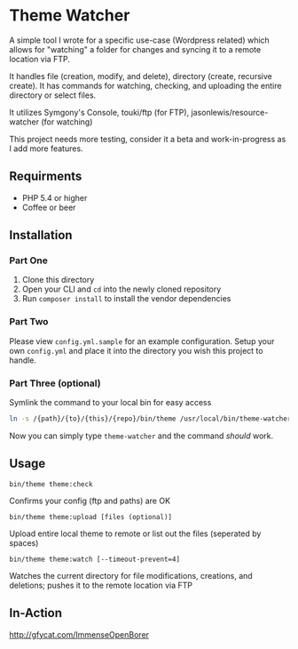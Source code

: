 # Theme Watcher

A simple tool I wrote for a specific use-case (Wordpress related) which allows for "watching" a folder for changes and syncing it to a remote location via FTP.

It handles file (creation, modify, and delete), directory (create, recursive create). It has commands for watching, checking, and uploading the entire directory or select files.

It utilizes Symgony's Console, touki/ftp (for FTP), jasonlewis/resource-watcher (for watching)

This project needs more testing, consider it a beta and work-in-progress as I add more features.

## Requirments

+ PHP 5.4 or higher
+ Coffee or beer

## Installation

### Part One

1. Clone this directory
2. Open your CLI and `cd` into the newly cloned repository
3. Run `composer install` to install the vendor dependencies

### Part Two

Please view `config.yml.sample` for an example configuration. Setup your own `config.yml` and place it into the directory you wish this project to handle.

### Part Three (optional)

Symlink the command to your local bin for easy access

```bash
ln -s /{path}/{to}/{this}/{repo}/bin/theme /usr/local/bin/theme-watcher
```

Now you can simply type `theme-watcher` and the command *should* work.

## Usage

`bin/theme theme:check`

Confirms your config (ftp and paths) are OK

`bin/theme theme:upload [files (optional)]`

Upload entire local theme to remote or list out the files (seperated by spaces)

`bin/theme theme:watch [--timeout-prevent=4]`

Watches the current directory for file modifications, creations, and deletions; pushes it to the remote location via FTP

## In-Action

http://gfycat.com/ImmenseOpenBorer


